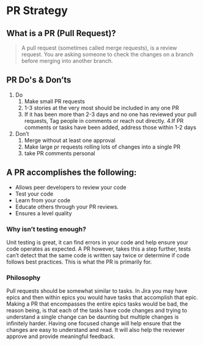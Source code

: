 # PR Strategy

## What is a PR (Pull Request)?
> A pull request (sometimes called merge requests), is a review request. You are asking someone to check the changes on a branch before merging into another branch.

## PR Do's & Don’ts
1. Do 
    1. Make small PR requests 
    2. 1-3 stories at the very most should be included in any one PR 
    3. If it has been more than 2-3 days and no one has reviewed your pull requests, Tag people in comments or reach out directly. 
    4.If PR comments or tasks have been added, address those within 1-2 days
2. Don’t 
    1. Merge without at least one approval 
    2. Make large pr requests rolling lots of changes into a single PR
    3. take PR comments personal

## A PR accomplishes the following:
- Allows peer developers to review your code
- Test your code
- Learn from your code
- Educate others through your PR reviews.
- Ensures a level quality

### Why isn’t testing enough?
Unit testing is great, it can find errors in your code and help ensure your code operates as expected. A PR however, takes this a step further, tests can’t detect that the same code is written say twice or determine if code follows best practices. This is what the PR is primarily for.

### Philosophy
Pull requests should be somewhat similar to tasks. In Jira you may have epics and then within epics you would have tasks that accomplish that epic. Making a PR that encompasses the entire epics tasks would be bad, the reason being, is that each of the tasks have code changes and trying to understand a single change can be daunting but multiple changes is infinitely harder. Having one focused change will help ensure that the changes are easy to understand and read. It will also help the reviewer approve and provide meaningful feedback.
